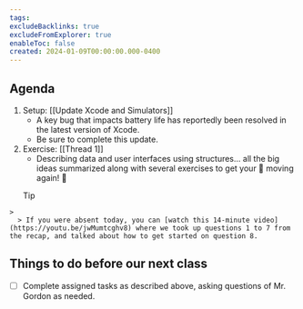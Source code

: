 ```yaml
---
tags:
excludeBacklinks: true
excludeFromExplorer: true
enableToc: false
created: 2024-01-09T00:00:00.000-0400
---
```

## Agenda

1. Setup: [[Update Xcode and Simulators]]
	- A key bug that impacts battery life has reportedly been resolved in the latest version of Xcode.
	- Be sure to complete this update.
2. Exercise: [[Thread 1]]
	-  Describing data and user interfaces using structures... all the big ideas summarized along with several exercises to get your 🧠 moving again! 🚀
	> [!TIP]
>
	> 
	  > If you were absent today, you can [watch this 14-minute video](https://youtu.be/jwMumtcghv8) where we took up questions 1 to 7 from the recap, and talked about how to get started on question 8.

## Things to do before our next class
- [ ] Complete assigned tasks as described above, asking questions of Mr. Gordon as needed.

